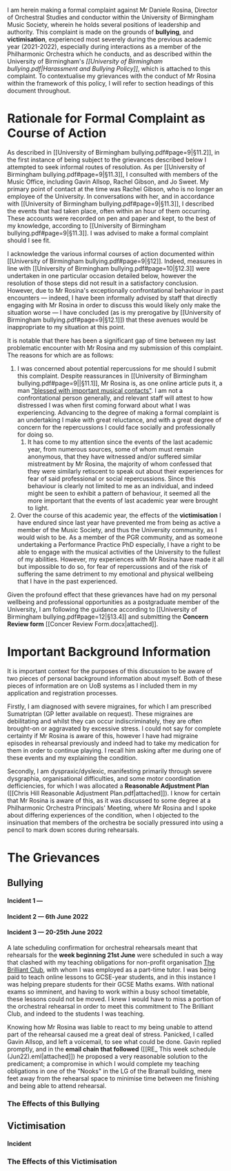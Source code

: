 I am herein making a formal complaint against Mr Daniele Rosina, Director of Orchestral Studies and conductor within the University of Birmingham Music Society, wherein he holds several positions of leadership and authority. This complaint is made on the grounds of **bullying**, and **victimisation**, experienced most severely during the previous academic year (2021-2022), especially during interactions as a member of the Philharmonic Orchestra which he conducts, and as described within the University of Birmingham's *[[University of Birmingham bullying.pdf|Harassment and Bullying Policy]]*, which is attached to this complaint. To contextualise my grievances with the conduct of Mr Rosina within the framework of this policy, I will refer to section headings of this document throughout. 

# Rationale for Formal Complaint as Course of Action

As described in [[University of Birmingham bullying.pdf#page=9|§11.2]], in the first instance of being subject to the grievances described below I attempted to seek informal routes of resolution. As per [[University of Birmingham bullying.pdf#page=9|§11.3]], I consulted with members of the Music Office, including Gavin Allsop, Rachel Gibson, and Jo Sweet. My primary point of contact at the time was Rachel Gibson, who is no longer an employee of the University. In conversations with her, and in accordance with [[University of Birmingham bullying.pdf#page=9|§11.3]], I described the events that had taken place, often within an hour of them occurring. These accounts were recorded on pen and paper and kept, to the best of my knowledge, according to [[University of Birmingham bullying.pdf#page=9|§11.3]]. I was advised to make a formal complaint should I see fit. 

I acknowledge the various informal courses of action documented within [[University of Birmingham bullying.pdf#page=9|§12]]. Indeed, measures in line with [[University of Birmingham bullying.pdf#page=10|§12.3]] were undertaken in one particular occasion detailed below, however the resolution of those steps did not result in a satisfactory conclusion. However, due to Mr Rosina's exceptionally confrontational behaviour in past encounters — indeed, I have been informally advised by staff that directly engaging with Mr Rosina in order to discuss this would likely only make the situation worse — I have concluded (as is my prerogative by [[University of Birmingham bullying.pdf#page=9|§12.1]]) that these avenues would be inappropriate to my situation at this point. 

It is notable that there has been a significant gap of time between my last problematic encounter with Mr Rosina and my submission of this complaint. The reasons for which are as follows:

1. I was concerned about potential repercussions for me should I submit this complaint. Despite reassurances in [[University of Birmingham bullying.pdf#page=9||§11.1]], Mr Rosina is, as one online article puts it, a man ["blessed with important musical contacts"](https://www.thefreelibrary.com/When+Daniele%27s+not+working+he%27s+networking%3B+Conductor+Daniele+Rosina...-a0166020245). I am not a confrontational person generally, and relevant staff will attest to how distressed I was when first coming forward about what I was experiencing. Advancing to the degree of making a formal complaint is an undertaking I make with great reluctance, and with a great degree of concern for the repercussions I could face socially and professionally for doing so.
	1. It has come to my attention since the events of the last academic year, from numerous sources, some of whom must remain anonymous, that they have witnessed and/or suffered similar mistreatment by Mr Rosina, the majority of whom confessed that they were similarly retiscent to speak out about their experiences for fear of said professional or social repercussions. Since this behaviour is clearly not limited to me as an individual, and indeed might be seen to exhibit a pattern of behaviour, it seemed all the more important that the events of last academic year were brought to light.
2. Over the course of this academic year, the effects of the **victimisation** I have endured since last year have prevented me from being as active a member of the Music Society, and thus the University community, as I would wish to be. As a member of the PGR community, and as someone undertaking a Performance Practice PhD especially, I have a right to be able to engage with the musical activities of the University to the fullest of my abilities. However, my experiences with Mr Rosina have made it all but impossible to do so, for fear of repercussions and of the risk of suffering the same detriment to my emotional and physical wellbeing that I have in the past experienced.

Given the profound effect that these grievances have had on my personal wellbeing and professional opportunities as a postgraduate member of the University, I am following the guidance according to [[University of Birmingham bullying.pdf#page=12|§13.4]] and submitting the **Concern Review form** [[Concer Review Form.docx|attached]].

# Important Background Information

It is important context for the purposes of this discussion to be aware of two pieces of personal background information about myself. Both of these pieces of information are on UoB systems as I included them in my application and registration processes.

Firstly, I am diagnosed with severe migraines, for which I am prescribed Sumatriptan (GP letter available on request). These migraines are debilitating and whilst they can occur indiscriminately, they are often brought-on or aggravated by excessive stress. I could not say for complete certainty if Mr Rosina is aware of this, however I have had migraine episodes in rehearsal previously and indeed had to take my medication for them in order to continue playing. I recall him asking after me during one of these events and my explaining the condition.

Secondly, I am dyspraxic/dyslexic, manifesting primarily through severe dysgraphia, organisational difficulties, and some motor coordination defficiencies, for which I was allocated a **Reasonable Adjustment Plan** ([[Chris Hill Reasonable Adjustment Plan.pdf|attached]]). I know for certain that Mr Rosina is aware of this, as it was discussed to some degree at a Philharmonic Orchestra Principals' Meeting, where Mr Rosina and I spoke about differing experiences of the condition, when I objected to the insinuation that members of the orchestra be socially pressured into using a pencil to mark down scores during rehearsals. 

# The Grievances

## Bullying

#### Incident 1 — 

#### Incident 2 — 6th June 2022

#### Incident 3 — 20-25th June 2022

A late scheduling confirmation for orchestral rehearsals meant that rehearsals for the **week beginning 21st June** were scheduled in such a way that clashed with my teaching obligations for non-profit organisation [The Brilliant Club](https://thebrilliantclub.org), with whom I was employed as a part-time tutor. I was being paid to teach online lessons to GCSE-year students, and in this instance I was helping prepare students for their GCSE Maths exams. With national exams so imminent, and having to work within a busy school timetable, these lessons could not be moved. I knew I would have to miss a portion of the orchestral rehearsal in order to meet this commitment to The Brilliant Club, and indeed to the students I was teaching. 

Knowing how Mr Rosina was liable to react to my being unable to attend part of the rehearsal caused me a great deal of stress. Panicked, I called Gavin Allsop, and left a voicemail, to see what could be done. Gavin replied promptly, and in the **email chain that followed** ([[RE_ This week schedule (Jun22).eml|attached]]) he proposed a very reasonable solution to the predicament; a compromise in which I would complete my teaching obligations in one of the "Nooks" in the LG of the Bramall building, mere feet away from the rehearsal space to minimise time between me finishing and being able to attend rehearsal.

### The Effects of this Bullying

## Victimisation

#### Incident

### The Effects of this Victimisation